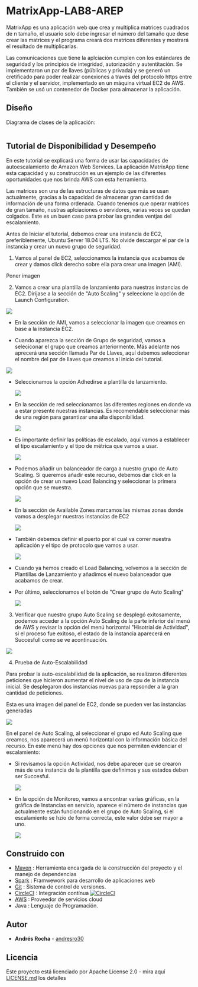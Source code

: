 # MatrixApp-LAB8-AREP
MatrixApp es una aplicación web que crea y multiplica matrices cuadrados de n tamaño, el usuario solo debe ingresar el número del tamaño que dese crear las matrices y el programa creará dos matrices diferentes y mostrará el resultado de multiplicarlas.

Las comunicaciones que tiene la aplciación cumplen con los estándares de seguridad y los principios de integridad, autorización y autentitación. Se implementaron un par de llaves (públicas y privada) y se generó un cretificado para poder realizar conexiones a través del protocolo https entre el cliente y el servidor, implementado en un máquina virtual EC2 de AWS. También se usó un contenedor de Docker para almacenar la aplicación.


## Diseño
Diagrama de clases de la aplicación:

![]()



## Tutorial de Disponibilidad y Desempeño
En este tutorial se explicará  una forma de usar las capacidades de autoescalamiento de Amazon Web Services. La aplicación MatrixApp tiene esta capacidad y su construcción es un ejemplo de las diferentes oportunidades que nos brinda AWS con esta herramienta.

Las matrices son una de las estructuras de datos que más se usan actualmente, gracias a la capacidad de almacenar gran cantidad de información de una forma ordenada. Cuando tenemos que operar matrices de gran tamaño, nustras aplciaciones o servidores, varias veces se quedan colgados. Este es un buen caso para probar las grandes ventjas del escalamiento.


Antes de Iniciar el tutorial, debemos crear una instancia de EC2, preferiblemente, Ubuntu Server 18.04 LTS. No olvide descargar el par de la instancia y crear un nuevo grupo de seguridad.

1. Vamos al panel de EC2, seleccionamos la instancia que acabamos de crear y damos click derecho sobre ella para crear una imagen (AMI).

Poner imagen
![]()
  

2. Vamos a crear una plantilla de lanzamiento para nuestras instancias de EC2. Dirijase a la sección de "Auto Scaling" y seleecione la opción de Launch Configuration. 

![](img/aoto1.PNG)

* En la sección de AMI, vamos a seleccionar la imagen que creamos en base a la instancia EC2.

* Cuando aparezca la sección de Grupo de seguridad, vamos a seleciconar el grupo que creamos anteriormente. Más adelante nos aprecerá una sección llamada Par de Llaves, aquí debemos seleccionar el nombre del par de llaves que creamos al inicio del tutorial.

![](img/parLlaves.PNG)

* Seleccionamos la opción Adhedirse a plantilla de lanzamiento. 

  ![](img/auto2.PNG)

* En la sección de red seleccionamos las diferentes regiones en donde va a estar presente nuestras instancias. Es recomendable seleccionar más de una región para garantizar una alta disponibilidad.

  ![](img/auto3.PNG)

* Es importante definir las políticas de escalado, aquí vamos a establecer el tipo escalamiento y el tipo de métrica que vamos a usar.

  ![](img/politica-escalado.PNG)
  
* Podemos añadir un balanceador de carga a nuestro grupo de Auto Scaling. Si queremos añadir este recurso, debemos dar click en la opción de crear un nuevo Load  Balancing y seleccionar la primera opción que se muestra.

  ![](img/balanceador.PNG)
  
* En la sección de Available Zones marcamos las mismas zonas donde vamos a desplegar nuestras instancias de EC2

  ![](img/balanceador2.PNG)
  
* También debemos definir el puerto por el cual va correr nuestra aplicación y el tipo de protocolo que vamos  a usar.
  
  ![](img/balanceador3.PNG)
  
* Cuando ya hemos creado el Load Balancing, volvemos a la sección de Plantillas de Lanzamiento y añadimos el nuevo balanceador que acabamos de crear.
  
* Por último, seleccionamos el botón de "Crear grupo de Auto Scaling"
 
  ![](img/auto4.PNG)
  
  
3. Verificar que nuestro grupo Auto Scaling se desplegó exitosamente, podemos acceder a la opción Auto Scaling de la parte inferior del menú de AWS y revisar la opción del menú horizontal "Hisotrial de Actividad", si el proceso fue exitoso, el estado de la instancia aparecerá en Succesfull como se ve acontinuación.
  
  ![](img/auto5.PNG)
  
 
4. Prueba de Auto-Escalabilidad

Para probar la auto-escalabilidad de la aplicación, se realizaron diferentes peticiones que hicieron aumentar el nivel de uso de cpu de la instancia inicial.
Se desplegaron dos instancias nuevas para repsonder a la gran cantidad de peticiones.

Esta es una imagen del panel de EC2, donde se pueden ver las instancias generadas

![](img/prueba-scal3.PNG)

En el panel de Auto Scaling, al seleccionar el grupo ed Auto Scaling que creamos, nos aparecerá un menú horizontal con la información básica del recurso. En este menú hay dos opciones que nos permiten evidenciar el escalamiento:

* Si revisamos la opción Actividad, nos debe aparecer que se crearon más de una instancia de la plantilla que definimos y sus estados deben ser Succesful.

  ![](img/prueba-scal.PNG)

* En la opción de Monitoreo, vamos a encontrar varias gráficas, en la gráfica de Instancias en servicio, aparece el número de instancias que actualmente están funcionando en el grupo de Auto Scaling, si el escalamiento se hzio de forma correcta, este valor debe ser mayor a uno.

  ![](img/prueba-scal2.PNG)


## Construido con
* [Maven](https://maven.apache.org/) : Herramienta encargada de la construcción del proyecto y el manejo de dependencias
* [Spark](https://spark.apache.org/docs/0.9.1/java-programming-guide.html) : Framwework para desarrollo de aplicaciones web
* [Git](https://git-scm.com/) : Sistema de control de versiones.
* [CircleCI](https://circleci.com/) : Integración contínua [![CircleCI](https://circleci.com/gh/circleci/circleci-docs.svg?style=svg)](https://app.circleci.com/pipelines/github/andresro30/SecuritySpark-LAB7-AREP)
* [AWS](https://aws.amazon.com/es/education/awseducate/) : Proveedor de servicios cloud 
* Java : Lenguaje de Programación.
## Autor
* **Andrés Rocha** - [andresro30](https://github.com/andresro30)

## Licencia 
Este proyecto está licenciado por Apache License 2.0 - mira aquí [LICENSE.md](LICENSE.txt) los detalles
